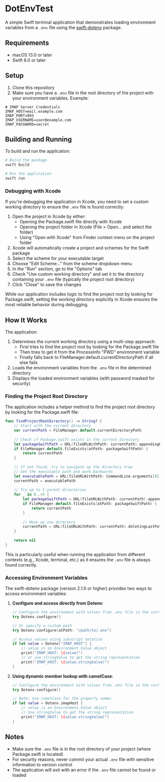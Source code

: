 # DotEnvTest

A simple Swift terminal application that demonstrates loading environment variables from a `.env` file using the [swift-dotenv](https://github.com/thebarndog/swift-dotenv) package.

## Requirements

- macOS 13.0 or later
- Swift 6.0 or later

## Setup

1. Clone this repository
2. Make sure you have a `.env` file in the root directory of the project with your environment variables. Example:

```
# IMAP Server Credentials
IMAP_HOST=mail.example.com
IMAP_PORT=993
IMAP_USERNAME=user@example.com
IMAP_PASSWORD=secret
```

## Building and Running

To build and run the application:

```bash
# Build the package
swift build

# Run the application
swift run
```

### Debugging with Xcode

If you're debugging the application in Xcode, you need to set a custom working directory to ensure the `.env` file is found correctly:

1. Open the project in Xcode by either:
   - Opening the Package.swift file directly with Xcode
   - Opening the project folder in Xcode (File > Open... and select the folder)
   - Using "Open with Xcode" from Finder context menu on the project folder
2. Xcode will automatically create a project and schemes for the Swift package
3. Select the scheme for your executable target
4. Choose "Edit Scheme..." from the scheme dropdown menu
5. In the "Run" section, go to the "Options" tab
6. Check "Use custom working directory" and set it to the directory containing your `.env` file (typically the project root directory)
7. Click "Close" to save the changes

While our application includes logic to find the project root by looking for Package.swift, setting the working directory explicitly in Xcode ensures the most reliable behavior during debugging.

## How It Works

The application:

1. Determines the current working directory using a multi-step approach:
   - First tries to find the project root by looking for the Package.swift file
   - Then tries to get it from the ProcessInfo "PWD" environment variable
   - Finally falls back to FileManager.default.currentDirectoryPath if all else fails
2. Loads the environment variables from the `.env` file in the determined directory
3. Displays the loaded environment variables (with password masked for security)

### Finding the Project Root Directory

The application includes a helper method to find the project root directory by looking for the Package.swift file:

```swift
func findProjectRootDirectory() -> String? {
    // Start with the current directory
    var currentPath = FileManager.default.currentDirectoryPath
    
    // Check if Package.swift exists in the current directory
    let packageSwiftPath = URL(fileURLWithPath: currentPath).appendingPathComponent("Package.swift").path
    if FileManager.default.fileExists(atPath: packageSwiftPath) {
        return currentPath
    }
    
    // If not found, try to navigate up the directory tree
    // Get the executable path and work backwards
    let executablePath = URL(fileURLWithPath: CommandLine.arguments[0]).deletingLastPathComponent().path
    currentPath = executablePath
    
    // Try up to 5 parent directories
    for _ in 0..<5 {
        let packageSwiftPath = URL(fileURLWithPath: currentPath).appendingPathComponent("Package.swift").path
        if FileManager.default.fileExists(atPath: packageSwiftPath) {
            return currentPath
        }
        
        // Move up one directory
        currentPath = URL(fileURLWithPath: currentPath).deletingLastPathComponent().path
    }
    
    return nil
}
```

This is particularly useful when running the application from different contexts (e.g., Xcode, terminal, etc.) as it ensures the `.env` file is always found correctly.

### Accessing Environment Variables

The swift-dotenv package (version 2.1.0 or higher) provides two ways to access environment variables:

1. **Configure and access directly from Dotenv**:
   ```swift
   // Configure the environment with values from .env file in the current directory
   try Dotenv.configure()
   
   // Or specify a custom path
   try Dotenv.configure(atPath: "/path/to/.env")
   
   // Access values using subscript notation
   if let value = Dotenv["IMAP_HOST"] {
       // value is an Environment.Value object
       print("IMAP_HOST: \(value)")
       // or use stringValue to get the string representation
       print("IMAP_HOST: \(value.stringValue)")
   }
   ```

2. **Using dynamic member lookup with camelCase**:
   ```swift
   // Configure the environment with values from .env file in the current directory
   try Dotenv.configure()
   
   // Note: Use camelCase for the property names
   if let value = Dotenv.imapHost {
       // value is an Environment.Value object
       // Use stringValue to get the string representation
       print("IMAP_HOST: \(value.stringValue)")
   }
   ```

## Notes

- Make sure the `.env` file is in the root directory of your project (where Package.swift is located)
- For security reasons, never commit your actual `.env` file with sensitive information to version control
- The application will exit with an error if the `.env` file cannot be found or loaded 